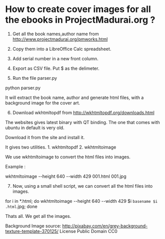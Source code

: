 How to create cover images for all the ebooks in ProjectMadurai.org ?
=====================================================================

1. Get all the book names,author name from 
http://www.projectmadurai.org/pmworks.html

2. Copy them into a LibreOffice Calc spreadsheet.

3. Add serial number in a new front column.

4. Export as CSV file. Put $ as the delimeter.

5. Run the file parser.py

python parser.py

It will extract the book name, author and generate html files, with a background image for the cover art.


6. Download wkhtmltopdf from http://wkhtmltopdf.org/downloads.html

The websites gives latest binary with QT binding.
The one that comes with ubuntu in default is very old.

Download it from the site and install it.

It gives two utilities. 1. wkhtmltopdf  2. wkhtmltoimage

We use wkhtmltoimage to convert the html files into images.


Example : 

wkhtmltoimage --height 640 --width 429  001.html 001.jpg


7. Now, using a small shell script, we can convert all the html files into images.

for i in *.html; do wkhtmltoimage --height 640 --width 429 $i `basename $i .html`.jpg; done


Thats all.
We get all the images.


Background Image source: http://pixabay.com/en/grey-background-texture-template-370125/
License     Public Domain CC0
